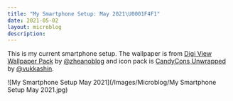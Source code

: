 ```yaml
---
title: "My Smartphone Setup: May 2021\U0001F4F1"
date: 2021-05-02
layout: microblog
description: 
---
```


This is my current smartphone setup. The wallpaper is from [Digi View Wallpaper Pack](https://www.buymeacoffee.com/zheanoblog/e/29860) by [@zheanoblog](https://zheanoblog.eu/) and icon pack is [CandyCons Unwrapped](https://play.google.com/store/apps/details?id=vukash.in.candycons.unwrapped) by [@vukkashin](https://twitter.com/vukkashin).

![My Smartphone Setup May 2021](/Images/Microblog/My Smartphone Setup May 2021.jpg)